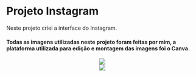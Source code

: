 # Projeto Instagram

Neste projeto criei a interface do Instagram.

#### Todas as imagens utilizadas neste projeto foram feitas por mim, a plataforma utilizada para edição e montagem das imagens foi o Canva. 

<div align="center">
<img src="https://user-images.githubusercontent.com/91191423/178033566-4f4645b9-dc6c-4515-af09-9491a7fefb97.png" />
</div>

<div align="center">
<img src="https://user-images.githubusercontent.com/91191423/178035464-fcde7859-1ea7-443a-95b7-725c40f5ed22.png" />
</div>
